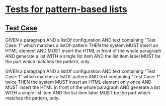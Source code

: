 # [Tests for pattern-based lists](#tests-for-pattern-based-lists)

## [Test Case](#test-case)

<span id="test-case-1" class="test" title="Test Case: 1"></span>

GIVEN a paragraph
AND a listOf configuration
AND text containing "Test Case: 1" which matches a listOf-pattern
THEN the system MUST insert an HTML element
AND MUST insert the HTML in front of the whole paragraph
AND generate a list WITH a single list item
AND the list item label MUST be the part which matches the pattern, only.

<span id="test-case-1-1" class="test" title="Test Case: 1"></span>

GIVEN a paragraph
AND a listOf configuration
AND text containing "Test Case: 1" which matches a listOf-pattern
AND text containing "Test Case: 1" twice
THEN the system MUST insert an HTML element only once
AND MUST insert the HTML in front of the whole paragraph
AND generate a list WITH a single list item
AND the list item label MUST be the part which matches the pattern, only.
